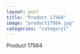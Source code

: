 ```yaml
---
layout: post
title: "Product 17564"
image: "product17564.jpg"
categories: "category1"
---
```

Product 17564

